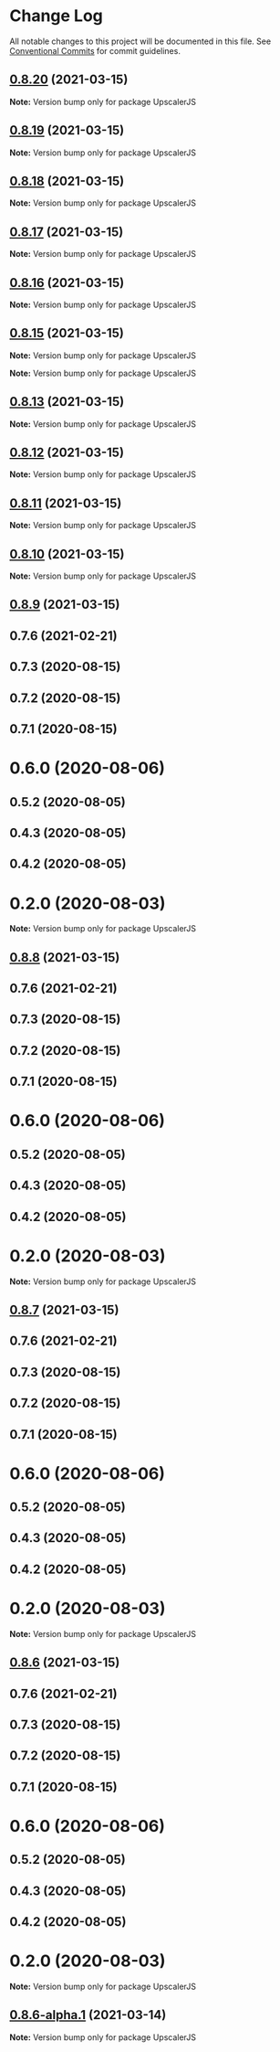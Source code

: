 # Change Log

All notable changes to this project will be documented in this file.
See [Conventional Commits](https://conventionalcommits.org) for commit guidelines.

## [0.8.20](https://github.com/thekevinscott/UpscalerJS/compare/v0.8.19...v0.8.20) (2021-03-15)

**Note:** Version bump only for package UpscalerJS





## [0.8.19](https://github.com/thekevinscott/UpscalerJS/compare/v0.8.18...v0.8.19) (2021-03-15)

**Note:** Version bump only for package UpscalerJS





## [0.8.18](https://github.com/thekevinscott/UpscalerJS/compare/v0.8.17...v0.8.18) (2021-03-15)

**Note:** Version bump only for package UpscalerJS





## [0.8.17](https://github.com/thekevinscott/UpscalerJS/compare/v0.8.12...v0.8.17) (2021-03-15)

**Note:** Version bump only for package UpscalerJS





## [0.8.16](https://github.com/thekevinscott/UpscalerJS/compare/v0.8.15...v0.8.16) (2021-03-15)

**Note:** Version bump only for package UpscalerJS





## [0.8.15](https://github.com/thekevinscott/UpscalerJS/compare/v0.8.14...v0.8.15) (2021-03-15)

**Note:** Version bump only for package UpscalerJS







**Note:** Version bump only for package UpscalerJS





## [0.8.13](https://github.com/thekevinscott/UpscalerJS/compare/v0.8.14...v0.8.13) (2021-03-15)

**Note:** Version bump only for package UpscalerJS





## [0.8.12](https://github.com/thekevinscott/UpscalerJS/compare/v0.8.9...v0.8.12) (2021-03-15)

**Note:** Version bump only for package UpscalerJS





## [0.8.11](https://github.com/thekevinscott/UpscalerJS/compare/v0.8.9...v0.8.11) (2021-03-15)

**Note:** Version bump only for package UpscalerJS





## [0.8.10](https://github.com/thekevinscott/UpscalerJS/compare/v0.8.9...v0.8.10) (2021-03-15)

**Note:** Version bump only for package UpscalerJS





## [0.8.9](https://github.com/thekevinscott/UpscalerJS/compare/v0.1.2...v0.8.9) (2021-03-15)



## 0.7.6 (2021-02-21)



## 0.7.3 (2020-08-15)



## 0.7.2 (2020-08-15)



## 0.7.1 (2020-08-15)



# 0.6.0 (2020-08-06)



## 0.5.2 (2020-08-05)



## 0.4.3 (2020-08-05)



## 0.4.2 (2020-08-05)



# 0.2.0 (2020-08-03)

**Note:** Version bump only for package UpscalerJS





## [0.8.8](https://github.com/thekevinscott/UpscalerJS/compare/v0.1.2...v0.8.8) (2021-03-15)



## 0.7.6 (2021-02-21)



## 0.7.3 (2020-08-15)



## 0.7.2 (2020-08-15)



## 0.7.1 (2020-08-15)



# 0.6.0 (2020-08-06)



## 0.5.2 (2020-08-05)



## 0.4.3 (2020-08-05)



## 0.4.2 (2020-08-05)



# 0.2.0 (2020-08-03)

**Note:** Version bump only for package UpscalerJS





## [0.8.7](https://github.com/thekevinscott/UpscalerJS/compare/v0.1.2...v0.8.7) (2021-03-15)



## 0.7.6 (2021-02-21)



## 0.7.3 (2020-08-15)



## 0.7.2 (2020-08-15)



## 0.7.1 (2020-08-15)



# 0.6.0 (2020-08-06)



## 0.5.2 (2020-08-05)



## 0.4.3 (2020-08-05)



## 0.4.2 (2020-08-05)



# 0.2.0 (2020-08-03)

**Note:** Version bump only for package UpscalerJS





## [0.8.6](https://github.com/thekevinscott/UpscalerJS/compare/v0.1.2...v0.8.6) (2021-03-15)



## 0.7.6 (2021-02-21)



## 0.7.3 (2020-08-15)



## 0.7.2 (2020-08-15)



## 0.7.1 (2020-08-15)



# 0.6.0 (2020-08-06)



## 0.5.2 (2020-08-05)



## 0.4.3 (2020-08-05)



## 0.4.2 (2020-08-05)



# 0.2.0 (2020-08-03)

**Note:** Version bump only for package UpscalerJS





## [0.8.6-alpha.1](https://github.com/thekevinscott/UpscalerJS/compare/v0.8.6-alpha.0...v0.8.6-alpha.1) (2021-03-14)

**Note:** Version bump only for package UpscalerJS
